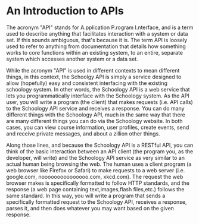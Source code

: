 # An Introduction to APIs

The acronym "API" stands for A.pplication P.rogram I.nterface, and is a term used to describe anything that facilitates interaction with a system or data set. If this sounds ambiguous, that's because it is. The term API is loosely used to refer to anything from documentation that details how something works to core functions within an existing system, to an entire, separate system which accesses another system or a data set.

While the acronym "API" is used in different contexts to mean different things, in this context, the Schoolgy API is simply a service designed to allow (hopefully) easy and consistent interfacing with the existing schoology system. In other words, the Schoology API is a web service that lets you programmatically interface with the Schoology system. As the API user, you will write a program (the client) that makes requests (i.e. API calls) to the Schoology API service and receives a response. You can do many different things with the Schoology API, much in the same way that there are many different things you can do via the Schoology website. In both cases, you can view course information, user profiles, create events, send and receive private messages, and about a zillion other things.

Along those lines, and because the Schoology API is a RESTful API, you can think of the basic interaction between an API client (the program you, as the developer, will write) and the Schoology API service as very similar to an actual human being browsing the web. The human uses a client program (a web browser like Firefox or Safari) to make requests to a web server (i.e. google.com, nooooooooooooooo.com, xkcd.com). The request the web browser makes is specifically formatted to follow HTTP standards, and the response (a web page containing text,images,flash files,etc.) follows the same standard. In this way, you will write a program that sends a specifically formatted request to the Schoology API, receives a response, parses it, and then does whatever you may want based on the given response.

